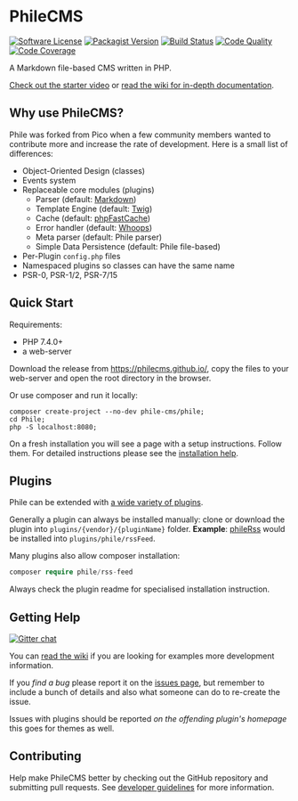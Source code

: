 # PhileCMS

[![Software License](https://img.shields.io/packagist/l/phile-cms/phile.svg)](https://github.com/PhileCMS/Phile/blob/master/LICENSE)
[![Packagist Version](https://img.shields.io/packagist/v/phile-cms/phile.svg)](https://packagist.org/packages/phile-cms/phile)
[![Build Status](https://travis-ci.org/PhileCMS/Phile.svg?branch=master)](https://travis-ci.org/PhileCMS/Phile)
[![Code Quality](https://img.shields.io/scrutinizer/g/PhileCMS/Phile.svg)](https://scrutinizer-ci.com/g/PhileCMS/Phile/?branch=master)
[![Code Coverage](https://img.shields.io/scrutinizer/coverage/g/PhileCMS/Phile.svg)](https://scrutinizer-ci.com/g/PhileCMS/Phile/?branch=master)

A Markdown file-based CMS written in PHP.

[Check out the starter video](http://www.youtube.com/watch?v=8GLMe371RuI) or [read the wiki for in-depth documentation](https://philecms.github.io/wiki/).

## Why use PhileCMS?

Phile was forked from Pico when a few community members wanted to contribute more and increase the rate of development. Here is a small list of differences:

* Object-Oriented Design (classes)
* Events system
* Replaceable core modules (plugins)
    * Parser (default: [Markdown](https://github.com/michelf/php-markdown))
    * Template Engine (default: [Twig](http://twig.sensiolabs.org/))
    * Cache (default: [phpFastCache](https://github.com/khoaofgod/phpfastcache))
    * Error handler (default: [Whoops](http://filp.github.io/whoops/))
    * Meta parser (default: Phile parser)
    * Simple Data Persistence (default: Phile file-based)
* Per-Plugin `config.php` files
* Namespaced plugins so classes can have the same name
* PSR-0, PSR-1/2, PSR-7/15

## Quick Start

Requirements:

* PHP 7.4.0+
* a web-server

Download the release from <https://philecms.github.io/>, copy the files to your web-server and open the root directory in the browser.

Or use composer and run it locally:

```shell
composer create-project --no-dev phile-cms/phile;
cd Phile;
php -S localhost:8080;
```

On a fresh installation you will see a page with a setup instructions. Follow them. For detailed instructions please see the [installation help](https://philecms.github.io/wiki/%5BHOW-TO%5D-Installation.html).

## Plugins

Phile can be extended with [a wide variety of plugins](https://philecms.github.io/wiki/%5BCOMMUNITY%5D-Plugins.html).

Generally a plugin can always be installed manually: clone or download the plugin into `plugins/{vendor}/{pluginName}` folder. **Example**: [phileRss](https://github.com/PhileCMS/phileRSSFeed/) would be installed into `plugins/phile/rssFeed`.

Many plugins also allow composer installation:

```php
composer require phile/rss-feed
```

Always check the plugin readme for specialised installation instruction.

## Getting Help

[![Gitter chat](https://badges.gitter.im/PhileCMS/Phile.png)](https://gitter.im/PhileCMS/Phile)

You can [read the wiki](https://philecms.github.io/wiki/) if you are looking for examples more development information.

If you *find a bug* please report it on the [issues page](https://github.com/PhileCMS/Phile/issues), but remember to include a bunch of details and also what someone can do to re-create the issue.

Issues with plugins should be reported *on the offending plugin's homepage* this goes for themes as well.

## Contributing

Help make PhileCMS better by checking out the GitHub repository and submitting pull requests.
See [developer guidelines](https://philecms.github.io/wiki/%5BDEVELOPER%5D-Developer-Guidelines.html) for more information.

